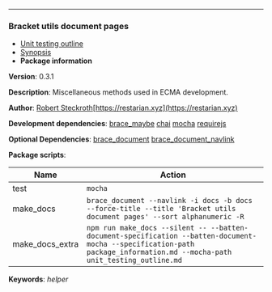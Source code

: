 
---
### Bracket utils document pages
* [Unit testing outline](https://github.com/restarian/bracket_utils/blob/master/docs/unit_testing_outline.md)
* [Synopsis](https://github.com/restarian/bracket_utils/blob/master/docs/synopsis.md)
* **Package information**
 
 
**Version**: 0.3.1

**Description**: Miscellaneous methods used in ECMA development.

**Author**: [Robert Steckroth](mailto:RobertSteckroth@gmail.com)[https://restarian.xyz](https://restarian.xyz)

**Development dependencies**: [brace_maybe](https://npmjs.org/package/brace_maybe) [chai](https://npmjs.org/package/chai) [mocha](https://npmjs.org/package/mocha) [requirejs](https://npmjs.org/package/requirejs)

**Optional Dependencies**: [brace_document](https://npmjs.org/package/brace_document) [brace_document_navlink](https://npmjs.org/package/brace_document_navlink)

**Package scripts**:

| Name | Action |
| ---- | ------ |
 | test | ```mocha``` |
 | make_docs | ```brace_document --navlink -i docs -b docs --force-title --title 'Bracket utils document pages' --sort alphanumeric -R``` |
 | make_docs_extra | ```npm run make_docs --silent -- --batten-document-specification --batten-document-mocha --specification-path package_information.md --mocha-path unit_testing_outline.md ``` |

**Keywords**: *helper*